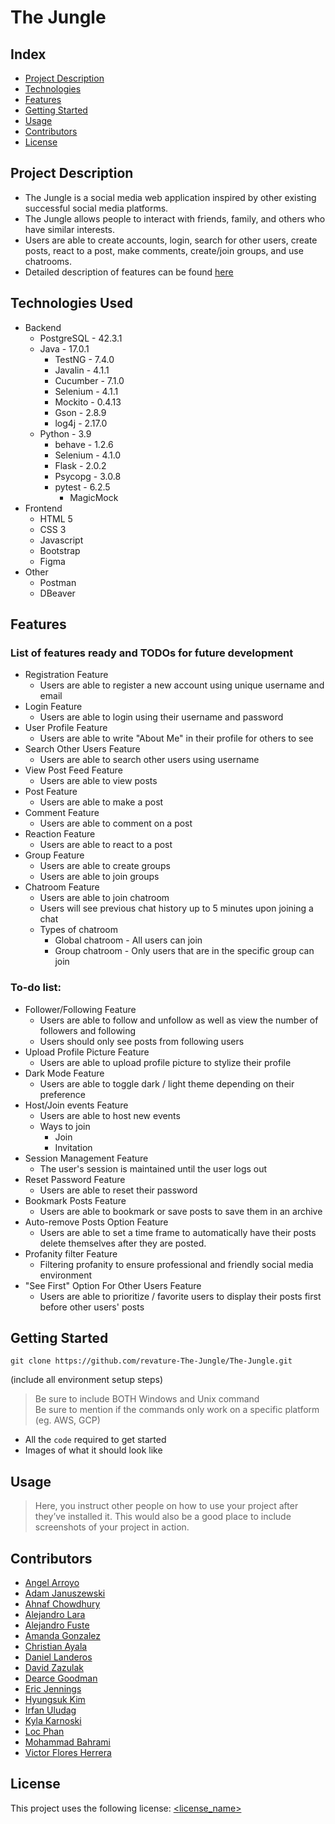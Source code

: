 # The Jungle

## Index
- [Project Description](#project-description)
- [Technologies](#technologies-used)
- [Features](#features)
- [Getting Started](#getting-started)
- [Usage](#usage)
- [Contributors](#contributors)
- [License](#license)

## Project Description

- The Jungle is a social media web application inspired by other existing successful social media platforms.
- The Jungle allows people to interact with friends, family, and others who have similar interests.
- Users are able to create accounts, login, search for other users, create posts, react to a post, make comments, create/join groups, and use chatrooms.
- Detailed description of features can be found [here](#features) 

## Technologies Used

* Backend
   * PostgreSQL - 42.3.1
   * Java - 17.0.1
      * TestNG - 7.4.0
      * Javalin - 4.1.1
      * Cucumber - 7.1.0
      * Selenium - 4.1.1
      * Mockito - 0.4.13
      * Gson - 2.8.9
      * log4j - 2.17.0
   * Python - 3.9
      * behave - 1.2.6
      * Selenium - 4.1.0
      * Flask - 2.0.2
      * Psycopg - 3.0.8
      * pytest - 6.2.5
        * MagicMock
* Frontend
   * HTML 5
   * CSS 3
   * Javascript
   * Bootstrap
   * Figma
* Other
   * Postman
   * DBeaver

## Features

### List of features ready and TODOs for future development
* Registration Feature
   * Users are able to register a new account using unique username and email
* Login Feature
   * Users are able to login using their username and password
* User Profile Feature
   * Users are able to write "About Me" in their profile for others to see
* Search Other Users Feature
   * Users are able to search other users using username 
* View Post Feed Feature
   * Users are able to view posts
* Post Feature
   * Users are able to make a post
* Comment Feature
   * Users are able to comment on a post
* Reaction Feature
   * Users are able to react to a post
* Group Feature
   * Users are able to create groups
   * Users are able to join groups
* Chatroom Feature
   * Users are able to join chatroom
   * Users will see previous chat history up to 5 minutes upon joining a chat
   * Types of chatroom
      * Global chatroom - All users can join
      * Group chatroom - Only users that are in the specific group can join

### To-do list:
* Follower/Following Feature
   * Users are able to follow and unfollow as well as view the number of followers and following
   * Users should only see posts from following users
* Upload Profile Picture Feature
   * Users are able to upload profile picture to stylize their profile
* Dark Mode Feature
   * Users are able to toggle dark / light theme depending on their preference
* Host/Join events Feature
   * Users are able to host new events
   * Ways to join
      * Join
      * Invitation
* Session Management Feature
   * The user's session is maintained until the user logs out
* Reset Password Feature
   * Users are able to reset their password
* Bookmark Posts Feature
   * Users are able to bookmark or save posts to save them in an archive
* Auto-remove Posts Option Feature
   * Users are able to set a time frame to automatically have their posts delete themselves after they are posted.
* Profanity filter Feature
   * Filtering profanity to ensure professional and friendly social media environment
* "See First" Option For Other Users Feature
   * Users are able to prioritize / favorite users to display their posts first before other users' posts

## Getting Started
   
```
git clone https://github.com/revature-The-Jungle/The-Jungle.git
```
(include all environment setup steps)

> Be sure to include BOTH Windows and Unix command  
> Be sure to mention if the commands only work on a specific platform (eg. AWS, GCP)

- All the `code` required to get started
- Images of what it should look like

## Usage

> Here, you instruct other people on how to use your project after they’ve installed it. This would also be a good place to include screenshots of your project in action.

## Contributors

- [Angel Arroyo](https://github.com/AArroyo021)
- [Adam Januszewski](https://github.com/AdamsCodeAndProjects)
- [Ahnaf Chowdhury](https://github.com/ahnaf717) 
- [Alejandro Lara](https://github.com/alara505)
- [Alejandro Fuste](https://github.com/Alejandro-Fuste)
- [Amanda Gonzalez](https://github.com/amandue10)
- [Christian Ayala](https://github.com/Chris24xx)
- [Daniel Landeros](https://github.com/Virtud87)
- [David Zazulak](https://github.com/dZazulak)
- [Dearce Goodman](https://github.com/DearceGoodman)
- [Eric Jennings](https://github.com/ericthered1138)
- [Hyungsuk Kim](https://github.com/hsKim93)
- [Irfan Uludag](https://github.com/Uirfan)
- [Kyla Karnoski](https://github.com/bluedragonscales)
- [Loc Phan](https://github.com/LocPhanRevature)
- [Mohammad Bahrami](https://github.com/mohbah)
- [Victor Flores Herrera](https://github.com/VictorFloresHerrera)

## License

This project uses the following license: [<license_name>](<link>)
